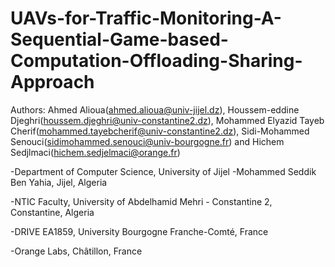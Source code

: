 # UAVs-for-Traffic-Monitoring-A-Sequential-Game-based-Computation-Offloading-Sharing-Approach

Authors:
Ahmed Alioua(ahmed.alioua@univ-jijel.dz), Houssem-eddine Djeghri(houssem.djeghri@univ-constantine2.dz), Mohammed Elyazid Tayeb Cherif(mohammed.tayebcherif@univ-constantine2.dz), Sidi-Mohammed Senouci(sidimohammed.senouci@univ-bourgogne.fr) and Hichem Sedjlmaci(hichem.sedjelmaci@orange.fr)

-Department of Computer Science, University of Jijel -Mohammed Seddik Ben Yahia, Jijel, Algeria

-NTIC Faculty, University of Abdelhamid Mehri - Constantine 2, Constantine, Algeria

-DRIVE EA1859, University Bourgogne Franche-Comté, France

-Orange Labs, Châtillon, France

